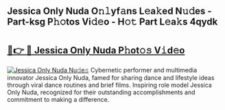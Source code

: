 ## Jessica Only Nuda O𝚗𝚕yf𝚊ns L𝚎a𝚔ed N𝚞𝚍es - Part-ksg P𝚑𝚘tos Vi𝚍𝚎o - H𝚘𝚝 Part L𝚎a𝚔s 4qydk

# <h2><a href="http://kf8jujh.oniu.top/?m=Jessica+Only+Nuda">🔗👉 🔴 Jessica Only Nuda P𝚑ot𝚘𝚜 V𝚒d𝚎o</a></h2>

[![Jessica Only Nuda Nu𝚍e𝚜](https://i.imgur.com/0qMVB7G.gif)](http://kf8jujh.oniu.top/?m=Jessica+Only+Nuda)
Cybernetic performer and multimedia innovator Jessica Only Nuda, famed for sharing dance and lifestyle ideas through viral dance routines and brief films. Inspiring role model Jessica Only Nuda, recognized for their outstanding accomplishments and commitment to making a difference.  
